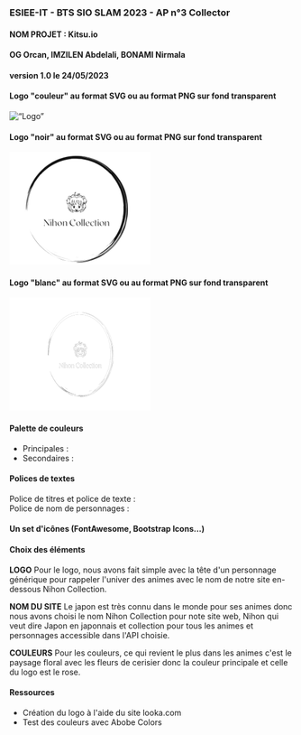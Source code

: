 ### ESIEE-IT - BTS SIO SLAM 2023 - AP n°3 Collector
#### NOM PROJET : Kitsu.io
#### OG Orcan, IMZILEN Abdelali, BONAMI Nirmala
#### version 1.0 le 24/05/2023

#### Logo "couleur" au format SVG ou au format PNG sur fond transparent  
<img src="image/logo.png" alt= “Logo” width="250" height="200">

#### Logo "noir" au format SVG ou au format PNG sur fond transparent  
<img src="image/image_transparente_noir.png" alt= “Logo” width="250" height="200">

#### Logo "blanc" au format SVG ou au format PNG sur fond transparent  
<img src="image/image_transparente_blanche.png" alt= “Logo” width="250" height="200">

#### Palette de couleurs 
- Principales :  
- Secondaires :  

#### Polices de textes
Police de titres et police de texte :   
Police de nom de personnages : 

#### Un set d'icônes (FontAwesome, Bootstrap Icons...)  

#### Choix des éléments
**LOGO**
Pour le logo, nous avons fait simple avec la tête d'un personnage générique pour rappeler l'univer des animes avec le nom de notre site en-dessous Nihon Collection.   

**NOM DU SITE**
Le japon est très connu dans le monde pour ses animes donc nous avons choisi le nom Nihon Collection pour note site web, Nihon qui veut dire Japon en japonnais et collection pour tous les animes et personnages accessible dans l'API choisie. 

**COULEURS**
Pour les couleurs, ce qui revient le plus dans les animes c'est le paysage floral avec les fleurs de cerisier donc la couleur principale et celle du logo est le rose.

#### Ressources
- Création du logo à l'aide du site looka.com  
- Test des couleurs avec Abobe Colors